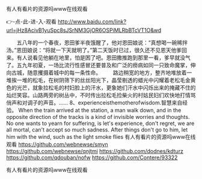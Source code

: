 
有人有看片的资源吗www在线观看




👉-点-此-进-入-观看  http://www.baidu.com/link?url=jHz8AcivB1yuSpc8sJSrNM3GjOR6OSPiMLRbBTcVT1O&wd




　　五八年的一个春夜，恩田爹半夜饿醒了，他对恩田娘说：“真想喝一碗稀拌汤。”恩田娘说：“将就一下天就明了。”第二天饭时已过，很久还不见恩天他爹回来。有人说看见他躺在地里，怕是困了吧。恩田撒推跑到那里一看，爹早就没气了。五九年初夏，一场比流行性感冒还要普及和广泛的痨病如同一只致命魔掌，伸向古城，随意攫摄着城中的每一条性命。
　　路边稍宽的地方，整齐地堆放着一堆挨一堆的松毛，在树阴筛下的丝丝阳光下，晶莹剔透的蜡光中闪耀着老松毛金黄色的光芒，就象拉松毛的村妇脸上的汗水，更象她们汗水中闪烁出来的掩藏不住的灿烂笑容。山路两旁的树丛中，不时传出拉松毛捡柴火的村姑民妇们欢快地打情骂俏声和对调子的声音。……
	8、experienceisthemotherofwisdom.智慧来自经验。
When the train arrived at the station, a man walk down, and in the opposite direction of the tracks is a kind of invisible worries and thoughts.
No one wants to yearn for suffering, is let's experience, don't regret, we are all mortal, can't accept so much sadness.
After things don't go to him, let him with the wind, such as the light smoke flies
有人有看片的资源吗www在线观看 https://github.com/webnewse/smyn
https://github.com/webnewse/qnjtmi
https://github.com/dodnes/kdturz
https://github.com/qdouban/nofw
https://github.com/Contere/93322





有人有看片的资源吗www在线观看
